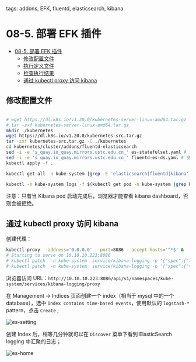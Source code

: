 tags: addons, EFK, fluentd, elasticsearch, kibana

# 08-5. 部署 EFK 插件

<!-- TOC -->

- [08-5. 部署 EFK 插件](#08-5-部署-efk-插件)
    - [修改配置文件](#修改配置文件)
    - [执行定义文件](#执行定义文件)
    - [检查执行结果](#检查执行结果)
    - [通过 kubectl proxy 访问 kibana](#通过-kubectl-proxy-访问-kibana)

<!-- /TOC -->

## 修改配置文件


``` bash

# wget https://dl.k8s.io/v1.20.0/kubernetes-server-linux-amd64.tar.gz
# tar -zxf kubernetes-server-linux-amd64.tar.gz
mkdir ./kubernetes
wget https://dl.k8s.io/v1.20.0/kubernetes-src.tar.gz
tar -zxf kubernetes-src.tar.gz -C ./kubernetes
cd kubernetes/cluster/addons/fluentd-elasticsearch
sed -i -e 's_quay.io_quay.mirrors.ustc.edu.cn_' es-statefulset.yaml # 使用中科大的 Registry
sed -i -e 's_quay.io_quay.mirrors.ustc.edu.cn_' fluentd-es-ds.yaml # 使用中科大的 Registry
kubectl apply -f .

kubectl get all -n kube-system |grep -E 'elasticsearch|fluentd|kibana'

kubectl -n kube-system logs -f $(kubectl get pod -n kube-system |grep kibana-logging|awk '{print $1}')
```

注意：只有当 Kibana pod 启动完成后，浏览器才能查看 kibana dashboard，否则会被拒绝。

## 通过 kubectl proxy 访问 kibana

创建代理：

``` bash
kubectl proxy --address='0.0.0.0' --port=8086 --accept-hosts='^*$' &
# Starting to serve on 10.10.10.223:8086
# kubectl patch  -n kube-system  service/kibana-logging -p '{"spec":{"type":"LoadBalancer"}}'
# kubectl patch  -n kube-system  service/kibana-logging -p '{"spec":{"type":"ClusterIP"}}'
```
<!-- kubectl get svc -n kube-system |grep -v TYPE|grep kibana-logging|awk '{print $3}' -->

浏览器访问 URL：`http://10.10.10.223:8086/api/v1/namespaces/kube-system/services/kibana-logging/proxy`

在 Management -> Indices 页面创建一个 index（相当于 mysql 中的一个 database），选中 `Index contains time-based events`，使用默认的 `logstash-*` pattern，点击 `Create` ;

![es-setting](../images/es-setting.png)

创建 Index 后，稍等几分钟就可以在 `Discover` 菜单下看到 ElasticSearch logging 中汇聚的日志；

![es-home](../images/es-home.png)

